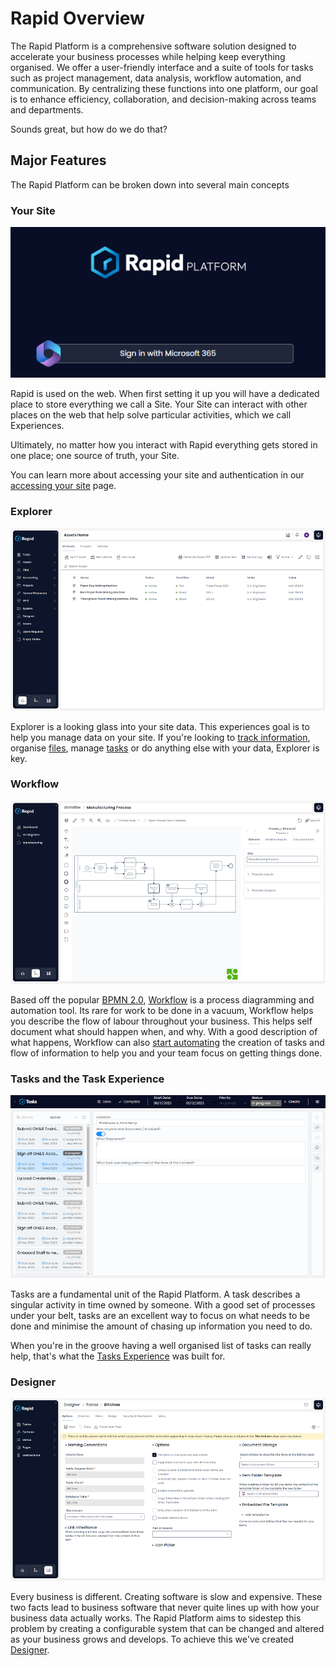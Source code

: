# Rapid Overview

The Rapid Platform is a comprehensive software solution designed to accelerate your business processes while helping keep everything organised. We offer a user-friendly interface and a suite of tools for tasks such as project management, data analysis, workflow automation, and communication. By centralizing these functions into one platform, our goal is to enhance efficiency, collaboration, and decision-making across teams and departments. 

Sounds great, but how do we do that?

## Major Features

The Rapid Platform can be broken down into several main concepts

### Your Site

![Rapid login screen](Rapid_Login_Screen.png)

Rapid is used on the web. When first setting it up you will have a dedicated place to store everything we call a Site. Your Site can interact with other places on the web that help solve particular activities, which we call Experiences.

Ultimately, no matter how you interact with Rapid everything gets stored in one place; one source of truth, your Site.

You can learn more about accessing your site and authentication in our [accessing your site](/docs/Rapid/1-Getting%20Started/accessing-your-site/accessing-your-site.md) page. 

### Explorer

![Explorer Screen](Explorer_Example.png)

<!-- TODO: Update files and tasks link here, we don't have a place that talks about files or tasks as a concept yet -->

Explorer is a looking glass into your site data. This experiences goal is to help you manage data on your site.
If you're looking to [track information](/docs/Rapid/3-User%20Manual/2-Explorer/2-Items/1-items-overview/1-items-overview.md), organise [files](/docs/Rapid/1-Getting%20Started/1-welcome/1-welcome.md), manage [tasks](/docs/Rapid/3-User%20Manual/2-Explorer/0-navigating-explorer/0-navigating-explorer.md) or do anything else with your data, Explorer is key.

### Workflow

![Workflow Screen](Workflow_Example.png)

Based off the popular [BPMN 2.0](https://camunda.com/bpmn/), [Workflow](/docs/Rapid/3-User%20Manual/4-Workflow/workflow-introduction.md) is a process diagramming and automation tool. Its rare for work to be done in a vacuum, Workflow helps you describe the flow of labour throughout your business. This helps self document what should happen when, and why. With a good description of what happens, Workflow can also <a href="https://docs.rapidplatform.com/training/Using%20Workflow">start automating</a> the creation of tasks and flow of information to help you and your team focus on getting things done.

### Tasks and the Task Experience

![Tasks Screen](Tasks_Example.png)

Tasks are a fundamental unit of the Rapid Platform. A task describes a singular activity in time owned by someone.
With a good set of processes under your belt, tasks are an excellent way to focus on what needs to be done and minimise the amount of chasing up information you need to do.

<!-- TODO: Write up tasks experience overview and update link -->

When you're in the groove having a well organised list of tasks can really help, that's what the [Tasks Experience](/docs/Rapid/3-User%20Manual/2-Explorer/0-navigating-explorer/0-navigating-explorer.md) was built for.

### Designer

![Designer Screen](Designer_Example.png)

Every business is different. Creating software is slow and expensive. These two facts lead to business software that never quite lines up with how your business data actually works. The Rapid Platform aims to sidestep this problem by creating a configurable system that can be changed and altered as your business grows and develops. To achieve this we've created [Designer](/docs/Rapid/3-User%20Manual/3-Designer/1-what-is-designer/1-what-is-designer.md).
